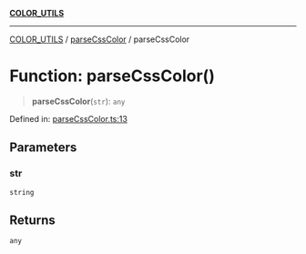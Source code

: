 [**COLOR_UTILS**](../../README.md)

***

[COLOR_UTILS](../../README.md) / [parseCssColor](../README.md) / parseCssColor

# Function: parseCssColor()

> **parseCssColor**(`str`): `any`

Defined in: [parseCssColor.ts:13](https://github.com/dailker/everyutil/blob/8ebd741383aff061deffff96bf58a9059d1b9944/src/color/parseCssColor.ts#L13)

## Parameters

### str

`string`

## Returns

`any`
